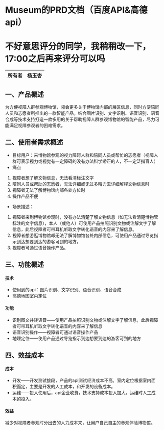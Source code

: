 # Museum的PRD文档（百度API&高德api）

# 不好意思评分的同学，我稍稍改一下，17:00之后再来评分可以吗

|所有者|杨玉杏|
|---|---|


## 一、产品概述
为方便视障人群参观博物馆，领会更多关于博物馆内部的展区信息，同时方便陪同人员和志愿者所推出的一款智能产品。结合图片识别、文字识别、语音识别、语音合成等技术支持打造一款多用的关于帮助视障人群参观博物馆的智能产品，尽力可能满足视障参观者的困难需求。
## 二、使用者需求概述
* 目标用户：来博物馆参观的视力障碍人群和陪同人员或帮忙的志愿者（视障人群可表示视力或视觉有一定障碍的没有办法科学矫正的人，不一定泛指盲人）
* 痛点
1. 视障者想了解文物信息，无法看清标注文字
2. 陪同人员或帮助的志愿者，无法详细或无过多精力去详细解释文物信息时
3. 视障者无法了解博物馆内部各处方位时
4. 操作产品不便
* 场景描述：
1. 视障者来到博物馆参观时，没有办法清楚了解文物信息（如无法看清楚博物管标注的文字信息），本人（或他人）可使用产品拍照识别文物或注解文字了解信息，此后视障者可带耳机听取文字转化语音的内容来了解信息。
2. 视障者想游逛博物馆却无法了解博物馆各处内部信息，可使用产品通过导览指示到达想要到达的游客可到的地方。
3. 视障者可通过语音操作产品。
## 三、功能概述
#### 技术
* 使用到的api：图片识别、文字识别、语音识别、语音合成
* 高德地图室内定位
#### 功能
* 识别图文并转语音——使用产品拍照识别文物或注解文字了解信息，此后视障者可带耳机听取文字转化语音的内容来了解信息
* 语音识别操作——视障者可通过语音操作产品
* 地理定位——使用产品通过导览指示到达想要到达的游客可到的地方
## 四、效益成本
#### 成本
* 开发——开发测试接段，产品的api测试经济成本不高，室内定位根据室内面积而定，主要是开发的人工成本，和开发的设备成本。
* 运维——投入使用后，api企业收费，技术支持成本投入加大。运维时人工成本的投入。
#### 效益
减少对视障者参观时分出去的人力成本来，让用户自己自主的参观体验博物馆。


